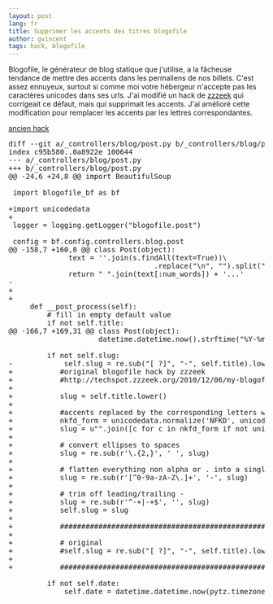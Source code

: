 ```yaml
---
layout: post
lang: fr
title: Supprimer les accents des titres blogofile
author: gvincent
tags: hack, blogofile
---
```


Blogofile, le générateur de blog statique que j'utilise, a la fâcheuse tendance de mettre des accents dans les permaliens de nos billets. C'est assez ennuyeux, surtout si comme moi votre hébergeur n'accepte pas les caractères unicodes dans ses urls. J'ai modifié un hack de <a href="http://twitter.com/zzzeek">zzzeek</a> qui corrigeait ce défaut, mais qui supprimait les accents.
J'ai amélioré cette modification pour remplacer les accents par les lettres correspondantes.

<a href="http://techspot.zzzeek.org/2010/12/06/my-blogofile-hacks/">ancien hack</a>

<pre>
diff --git a/_controllers/blog/post.py b/_controllers/blog/post.py
index c95b580..0a8922e 100644
--- a/_controllers/blog/post.py
+++ b/_controllers/blog/post.py
@@ -24,6 +24,8 @@ import BeautifulSoup
 
 import blogofile_bf as bf
 
+import unicodedata
+
 logger = logging.getLogger("blogofile.post")
 
 config = bf.config.controllers.blog.post
@@ -158,7 +160,8 @@ class Post(object):
	          text = ''.join(s.findAll(text=True))\
	                              .replace("\n", "").split(" ")
	          return " ".join(text[:num_words]) + '...'
-        
+  	
+
	 def __post_process(self):
	     # fill in empty default value
	     if not self.title:
@@ -166,7 +169,31 @@ class Post(object):
	                 datetime.datetime.now().strftime("%Y-%m-%d %H:%M:%S"))
	     
	     if not self.slug:
-            self.slug = re.sub("[ ?]", "-", self.title).lower()
+			#original blogofile hack by zzzeek			
+			#http://techspot.zzzeek.org/2010/12/06/my-blogofile-hacks/
+
+			slug = self.title.lower()
+
+			#accents replaced by the corresponding letters without accent
+			nkfd_form = unicodedata.normalize('NFKD', unicode(slug))
+			slug = u"".join([c for c in nkfd_form if not unicodedata.combining(c)])
+
+			# convert ellipses to spaces
+			slug = re.sub(r'\.{2,}', ' ', slug)
+
+			# flatten everything non alpha or . into a single -
+			slug = re.sub(r'[^0-9a-zA-Z\.]+', '-', slug)
+
+			# trim off leading/trailing -
+			slug = re.sub(r'^-+|-+$', '', slug)
+			self.slug = slug
+
+			#######################################################
+
+			# original
+			#self.slug = re.sub("[ ?]", "-", self.title).lower()
+
+			#######################################################
 
	     if not self.date:
	         self.date = datetime.datetime.now(pytz.timezone(self.__timezone))

</pre>

